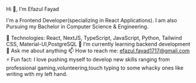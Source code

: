  Hi 👋, I'm Efazul Fayad
 
 I'm a Frontend Developer(specializing in React Applications). I am also Pursuing my Bachelor in Computer Science & Engineering.
 
🎫 Technologies: React, NextJS, TypeScript, JavaScript, Python, Tailwind CSS, Material-UI,PostgreSQL
🌱 I’m currently learning backend development
💬 Ask me about anything 
📫 How to reach me: efazul.fayad1717@gmail.com
⚡ Fun fact: I love pushing myself to develop new skills ranging from professional gaming,volunteering,touch typing to some whacky ones like writing with my left hand.



